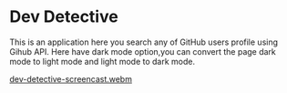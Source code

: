 # Dev Detective
This is an application here you search any of GitHub users profile using Gihub API.
Here have dark mode option,you can convert the page dark mode to light mode and light mode to dark mode.

[dev-detective-screencast.webm](https://user-images.githubusercontent.com/52645265/229686421-ba92d822-e4c2-496a-8886-e65de0c3267a.webm)
